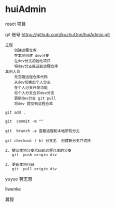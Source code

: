 # huiAdmin
react 项目



git 账号 https://github.com/kuzhuOne/huiAdmin.git

```
主程 
    创建远程仓库 
    在本地创建 dev分支
    在dev分支初始化项目
    将dev分支推送到远程仓库
其他人员
    先克隆远程仓库代码
    从dev切换出个人分支
    在个人分支开发功能
    将个人分支合并dev分支 
    更新dev分支 git pull
    将dev 提交到远程仓库
```

```
git add .

git  commit -m ""

git  branch -a 查看远程和本地所有分支

git checkout (-b) 分支名  创建新分支并切换

2. 提交本地分支代码到远程仓库的分支
   git  push origin div
   
3. 更新本地代码
   git  pull origin div
```

yuyue   劳志慧

liwenke

冀智


